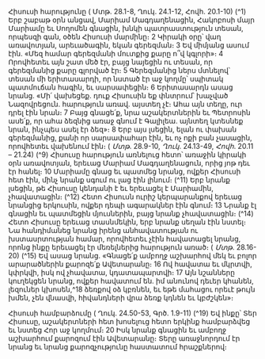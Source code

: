 
Հիսուսի հարությունը
( Մտթ. 28.1-8, Ղուկ. 24.1-12, Հովհ. 20.1-10)
(^1) Երբ շաբաթ օրն անցավ, Մարիամ Մագդաղենացին, Հակոբոսի մայր Մարիամը եւ Սողոմեն գնացին, խնկի
պատրաստություն տեսան, որպեսզի գան, օծեն Հիսուսի մարմինը։ 2 Կիրակի օրը՝ վաղ առավոտյան, արեւածագին, եկան
գերեզման։ 3 Եվ միմյանց ասում էին. «Մեզ համար գերեզմանի մուտքից քարը ո՞վ կգլորի»։ 4 Որովհետեւ այն շատ մեծ էր,
բայց նայեցին ու տեսան, որ գերեզմանից քարը գլորված էր։ 5 Գերեզմանից ներս մտնելով՝ տեսան մի երիտասարդի, որ
նստած էր աջ կողմը՝ սպիտակ պատմուճան հագին, եւ սարսափեցին։ 6 Երիտասարդն ասաց նրանց. «Մի՛ վախեցեք. դուք
Հիսուսին եք փնտրում՝ խաչված Նազովրեցուն. հարություն առավ. այստեղ չէ։ Ահա այն տեղը, ուր դրել էին նրան։ 7 Բայց
գնացե՛ք, նրա աշակերտներին եւ Պետրոսին ասե՛ք, որ ահա ձեզնից առաջ գնում է Գալիլեա. այնտեղ կտեսնեք նրան,
ինչպես ասել էր ձեզ»։ 8 Երբ այս լսեցին, ելան ու փախան գերեզմանից, քանի որ սարսափահար էին, եւ ոչ ոքի բան
չասացին, որովհետեւ վախենում էին։
( _Մտթ_. 28.9-10, _Ղուկ_. 24.13-49, _Հովհ_. 20.11 _–_ 21.24)
(^9) Հիսուսը հարություն առնելուց հետո՝ առաջին կիրակի օրն առավոտյան, երեւաց Մարիամ Մագդաղենացուն, որից
յոթ դեւ էր հանել։ 10 Մարիամը գնաց եւ պատմեց նրանց, ովքեր Հիսուսի հետ էին, մինչ նրանք սգում ու լաց էին լինում։
(^11) Երբ նրանք լսեցին, թե Հիսուսը կենդանի է եւ երեւացել է Մարիամին, չհավատացին։
(^12) Հետո Հիսուսն ուրիշ կերպարանքով երեւաց նրանցից երկուսին, ովքեր դեպի ագարակներ էին գնում։ 13 Նրանք էլ
գնացին եւ պատմեցին մյուսներին, բայց նրանք չհավատացին։
(^14) Հետո Հիսուսը երեւաց տասնմեկին, երբ նրանք սեղան էին նստել։ Նա հանդիմանեց նրանց իրենց
անհավատության ու խստասրտության համար, որովհետեւ չէին հավատացել նրանց, որոնց ինքը երեւացել էր
մեռելներից հարություն առած։
( _Մտթ_. 28.16-20)
(^15) Եվ ասաց նրանց. «Գնացե՛ք ամբողջ աշխարհով մեկ եւ բոլոր արարածներին քարոզե՛ք Ավետարանը։ 16 Ով
հավատա եւ մկրտվի, կփրկվի, իսկ ով չհավատա, կդատապարտվի։ 17 Այն նշանները կուղեկցեն նրանց, ովքեր հավատում
են. իմ անունով դեւեր կհանեն, լեզուներ կխոսեն,^18 ձեռքով օձ կբռնեն, եւ եթե մահացու որեւէ թույն խմեն, չեն վնասվի,
հիվանդների վրա ձեռք կդնեն եւ կբժշկեն»։


Հիսուսի համբարձումը
( Ղուկ. 24.50-53, Գրծ. 1.9-11)
(^19) Եվ ինքը՝ Տեր Հիսուսը, աշակերտների հետ խոսելուց հետո երկինք համբարձվեց եւ նստեց Հոր աջ կողմում։ 20 Իսկ
նրանք գնացին եւ ամբողջ աշխարհում քարոզում էին Ավետարանը։ Տերը առաջնորդում էր նրանց եւ նրանց
քարոզչությունը հաստատում հրաշքներով։

